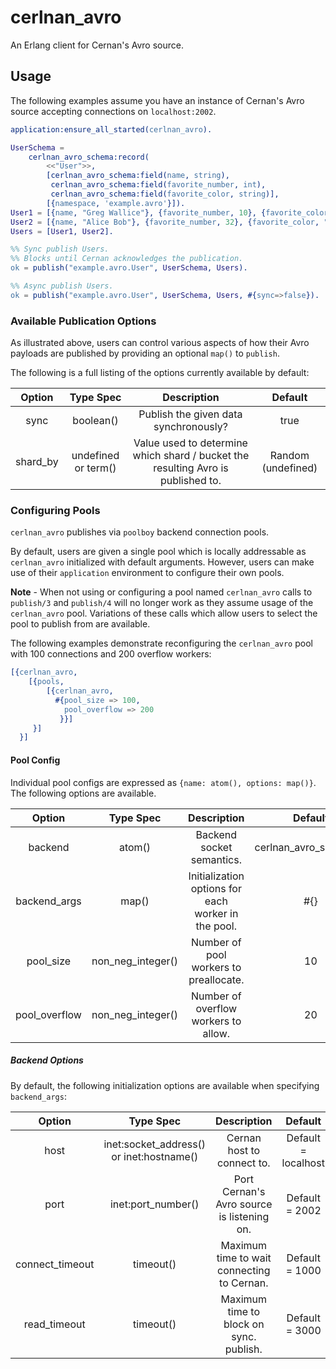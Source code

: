 # cerlnan_avro

An Erlang client for Cernan's Avro source.

## Usage 

The following examples assume you have an instance of Cernan's Avro source accepting connections on `localhost:2002`.

```erlang
application:ensure_all_started(cerlnan_avro).

UserSchema =
    cerlnan_avro_schema:record(
        <<"User">>,
        [cerlnan_avro_schema:field(name, string),
         cerlnan_avro_schema:field(favorite_number, int),
         cerlnan_avro_schema:field(favorite_color, string)],
        [{namespace, 'example.avro'}]).
User1 = [{name, "Greg Wallice"}, {favorite_number, 10}, {favorite_color, "maroon"}].
User2 = [{name, "Alice Bob"}, {favorite_number, 32}, {favorite_color, "greenish-gold"}].
Users = [User1, User2].

%% Sync publish Users.
%% Blocks until Cernan acknowledges the publication.
ok = publish("example.avro.User", UserSchema, Users).

%% Async publish Users.
ok = publish("example.avro.User", UserSchema, Users, #{sync=>false}).
```

### Available Publication Options

As illustrated above, users can control various aspects of how their Avro payloads are published
by providing an optional `map()` to `publish`.

The following is a full listing of the options currently available by default:

| Option    | Type Spec             | Description                                                                       | Default               |
| :-------: | :-------------------: | :-------------------------------------------------------------------------------: | :-------------------: |
| sync      | boolean()             | Publish the given data synchronously?                                             | true                  |
| shard_by  | undefined or term()   | Value used to determine which shard / bucket the resulting Avro is published to.  | Random (undefined)    |

### Configuring Pools

`cerlnan_avro` publishes via `poolboy` backend connection pools.

By default, users are given a single pool which is locally addressable as `cerlnan_avro` initialized with
default arguments. However, users can make use of their `application` environment to configure their own pools.

**Note** - When not using or configuring a pool named `cerlnan_avro` calls to `publish/3` and `publish/4` will
no longer work as they assume usage of the `cerlnan_avro` pool.  Variations of these calls which allow users to
select the pool to publish from are available.

The following examples demonstrate reconfiguring the `cerlnan_avro` pool with 100 connections and 200 overflow workers:

```erlang
[{cerlnan_avro,
    [{pools,
        [{cerlnan_avro,
          #{pool_size => 100,
            pool_overflow => 200
           }}]
     }]
  }]
```

#### Pool Config

Individual pool configs are expressed as `{name: atom(), options: map()}`.  The following options are available.

| Option        | Type Spec             | Description                                           | Default                   |
| :-----------: | :-------------------: | :---------------------------------------------------: | :-----------------------: |
| backend       | atom()                | Backend socket semantics.                             | cerlnan_avro_socket_v1    |
| backend_args  | map()                 | Initialization options for each worker in the pool.   | #{}                       |
| pool_size     | non_neg_integer()     | Number of pool workers to preallocate.                | 10                        |
| pool_overflow | non_neg_integer()     | Number of overflow workers to allow.                  | 20                        | 

##### Backend Options

By default, the following initialization options are available when specifying `backend_args`:

| Option            | Type Spec                                 | Description                               | Default               |
| :---------------: | :---------------------------------------: | :---------------------------------------: | :-------------------: |
| host              | inet:socket_address() or inet:hostname()  | Cernan host to connect to.                | Default = localhost   |
| port              | inet:port_number()                        | Port Cernan's Avro source is listening on.| Default = 2002        |
| connect_timeout   | timeout()                                 | Maximum time to wait connecting to Cernan.| Default = 1000        |
| read_timeout      | timeout()                                 | Maximum time to block on sync. publish.   | Default = 3000        |
